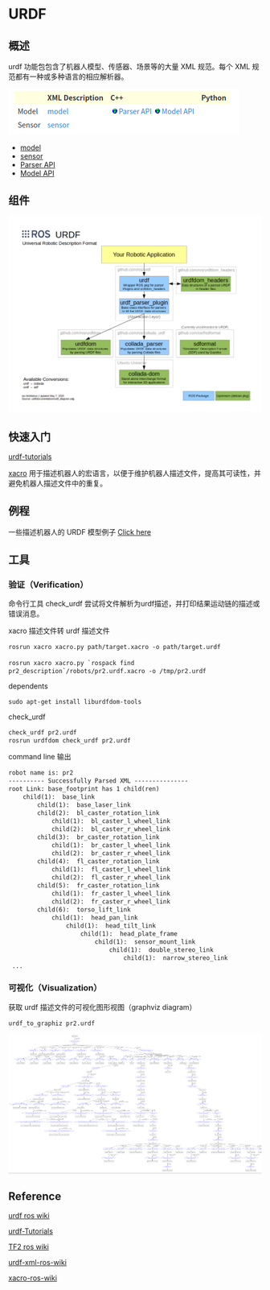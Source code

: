 # URDF



## 概述

urdf 功能包包含了机器人模型、传感器、场景等的大量 XML 规范。每个 XML 规范都有一种或多种语言的相应解析器。

![pic01](.readme/pic_resource/pic01.png)

- [model](https://wiki.ros.org/urdf/XML/model)
- [sensor](https://wiki.ros.org/urdf/XML/sensor)
- [Parser API](www.ros.org/doc/api/urdf/html/)
- [Model API](https://github.com/ros/urdfdom_headers/tree/master/urdf_model/include/urdf_model)



## 组件

![urdf_diagram](.readme/pic_resource/urdf_diagram.png)



## 快速入门

[urdf-tutorials](https://wiki.ros.org/urdf/Tutorials/)

[xacro](https://wiki.ros.org/xacro?distro=melodic) 用于描述机器人的宏语言，以便于维护机器人描述文件，提高其可读性，并避免机器人描述文件中的重复。





## 例程

一些描述机器人的 URDF 模型例子 [Click here](https://wiki.ros.org/urdf/Examples)





## 工具

### 验证（Verification）

命令行工具 check_urdf 尝试将文件解析为urdf描述，并打印结果运动链的描述或错误消息。

xacro 描述文件转 urdf 描述文件

```
rosrun xacro xacro.py path/target.xacro -o path/target.urdf

rosrun xacro xacro.py `rospack find pr2_description`/robots/pr2.urdf.xacro -o /tmp/pr2.urdf
```



dependents

```
sudo apt-get install liburdfdom-tools
```



check_urdf

```
check_urdf pr2.urdf
rosrun urdfdom check_urdf pr2.urdf
```

command line 输出

```
robot name is: pr2
---------- Successfully Parsed XML ---------------
root Link: base_footprint has 1 child(ren)
    child(1):  base_link
        child(1):  base_laser_link
        child(2):  bl_caster_rotation_link
            child(1):  bl_caster_l_wheel_link
            child(2):  bl_caster_r_wheel_link
        child(3):  br_caster_rotation_link
            child(1):  br_caster_l_wheel_link
            child(2):  br_caster_r_wheel_link
        child(4):  fl_caster_rotation_link
            child(1):  fl_caster_l_wheel_link
            child(2):  fl_caster_r_wheel_link
        child(5):  fr_caster_rotation_link
            child(1):  fr_caster_l_wheel_link
            child(2):  fr_caster_r_wheel_link
        child(6):  torso_lift_link
            child(1):  head_pan_link
                child(1):  head_tilt_link
                    child(1):  head_plate_frame
                        child(1):  sensor_mount_link
                            child(1):  double_stereo_link
                                child(1):  narrow_stereo_link
 ...
```





### 可视化（Visualization）

获取 urdf 描述文件的可视化图形视图（graphviz diagram）

```
urdf_to_graphiz pr2.urdf
```



![graphiz](.readme/pic_resource/graphiz.png)









## Reference

[urdf ros wiki](https://wiki.ros.org/urdf)

[urdf-Tutorials](https://wiki.ros.org/urdf/Tutorials)

[TF2 ros wiki](https://wiki.ros.org/tf2)

[urdf-xml-ros-wiki](https://wiki.ros.org/urdf/XML)

[xacro-ros-wiki](https://wiki.ros.org/xacro?distro=melodic)